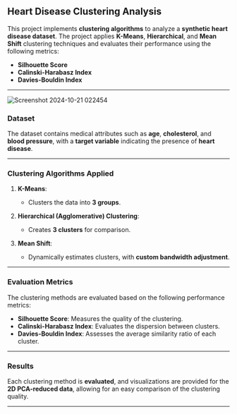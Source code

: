 
## **Heart Disease Clustering Analysis**

This project implements **clustering algorithms** to analyze a **synthetic heart disease dataset**. The project applies **K-Means**, **Hierarchical**, and **Mean Shift** clustering techniques and evaluates their performance using the following metrics:  

- **Silhouette Score**
- **Calinski-Harabasz Index**
- **Davies-Bouldin Index**


---
![Screenshot 2024-10-21 022454](https://github.com/user-attachments/assets/5d757cb9-3dd4-498f-afaa-eb686c4f32d7)
### **Dataset**

The dataset contains medical attributes such as **age**, **cholesterol**, and **blood pressure**, with a **target variable** indicating the presence of **heart disease**.

---

### **Clustering Algorithms Applied**

1. **K-Means**:  
   - Clusters the data into **3 groups**.  

2. **Hierarchical (Agglomerative) Clustering**:  
   - Creates **3 clusters** for comparison.  

3. **Mean Shift**:  
   - Dynamically estimates clusters, with **custom bandwidth adjustment**.

---

### **Evaluation Metrics**

The clustering methods are evaluated based on the following performance metrics:

- **Silhouette Score**: Measures the quality of the clustering.  
- **Calinski-Harabasz Index**: Evaluates the dispersion between clusters.  
- **Davies-Bouldin Index**: Assesses the average similarity ratio of each cluster.

---

### **Results**

Each clustering method is **evaluated**, and visualizations are provided for the **2D PCA-reduced data**, allowing for an easy comparison of the clustering quality.  

---
